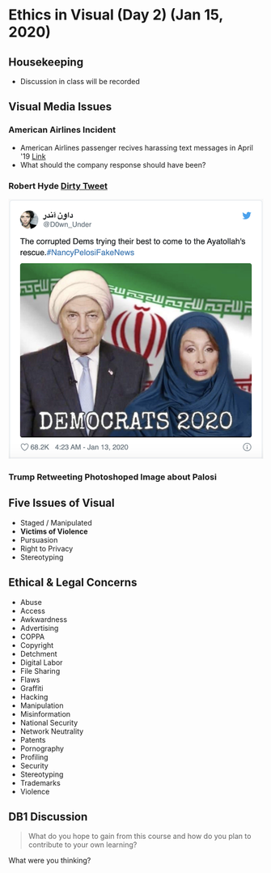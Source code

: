 # Ethics in Visual (Day 2) (Jan 15, 2020)

## Housekeeping
* Discussion in class will be recorded


## Visual Media Issues

### American Airlines Incident

* American Airlines passenger recives harassing text messages in April '19 [Link](https://www.cnn.com/2020/01/14/us/american-airlines-harassment-lawsuit-trnd/index.html)
* What should the company response should have been?

### Robert Hyde [Dirty Tweet](https://www.cnn.com/2020/01/14/us/american-airlines-harassment-lawsuit-trnd/index.html)
![Donald Trump Tweet](https://github.com/ATechAdventurer/Ethics-in-Visual-Media/blob/master/assets/Screen%20Shot%202020-01-15%20at%203.13.55%20PM.png)

### Trump Retweeting Photoshoped Image about Palosi

## Five Issues of Visual

* Staged / Manipulated
* **Victims of Violence** 
* Pursuasion
* Right to Privacy
* Stereotyping

## Ethical & Legal Concerns

* Abuse
* Access
* Awkwardness
* Advertising
* COPPA
* Copyright
* Detchment
* Digital Labor
* File Sharing
* Flaws
* Graffiti
* Hacking
* Manipulation
* Misinformation
* National Security
* Network Neutrality
* Patents
* Pornography
* Profiling
* Security
* Stereotyping
* Trademarks
* Violence

## DB1 Discussion

> What do you hope to gain from this course and how do you plan to contribute to your own learning?

What were you thinking?

